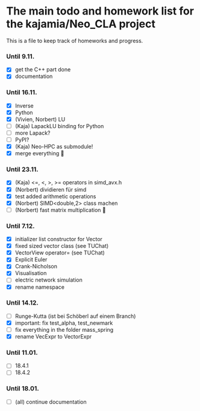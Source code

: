 # The main todo and homework list for the kajamia/Neo_CLA project
This is a file to keep track of homeworks and progress.

### Until 9.11.

- [x] get the C++ part done
- [x] documentation

### Until 16.11.

- [x] Inverse
- [x] Python
- [X] (Vivien, Norbert) LU
- [ ] (Kaja) LapackLU binding for Python
- [ ] more Lapack?
- [ ] PyPI?
- [x] (Kaja) Neo-HPC as submodule!
- [x] merge everything :tada:

### Until 23.11.

- [X] (Kaja) <=, <, >, >= operators in simd_avx.h
- [X] (Norbert) dividieren für simd
- [X] test added arithmetic operations
- [X] (Norbert) SIMD<double,2> class machen
- [ ] (Norbert) fast matrix multiplication :rocket:

### Until 7.12.
- [X] initializer list constructor for Vector
- [X] fixed sized vector class (see TUChat)
- [X] VectorView operator= (see TUChat)
- [X] Explicit Euler
- [X] Crank-Nicholson
- [X] Visualisation
- [ ] electric network simulation
- [X] rename namespace

### Until 14.12.
- [ ] Runge-Kutta (ist bei Schöberl auf einem Branch)
- [X] important: fix test_alpha, test_newmark
- [ ] fix everything in the folder mass_spring
- [X] rename VecExpr to VectorExpr

### Until 11.01.
- [ ] 18.4.1
- [ ] 18.4.2

### Until 18.01.


- [ ] (all) continue documentation 
